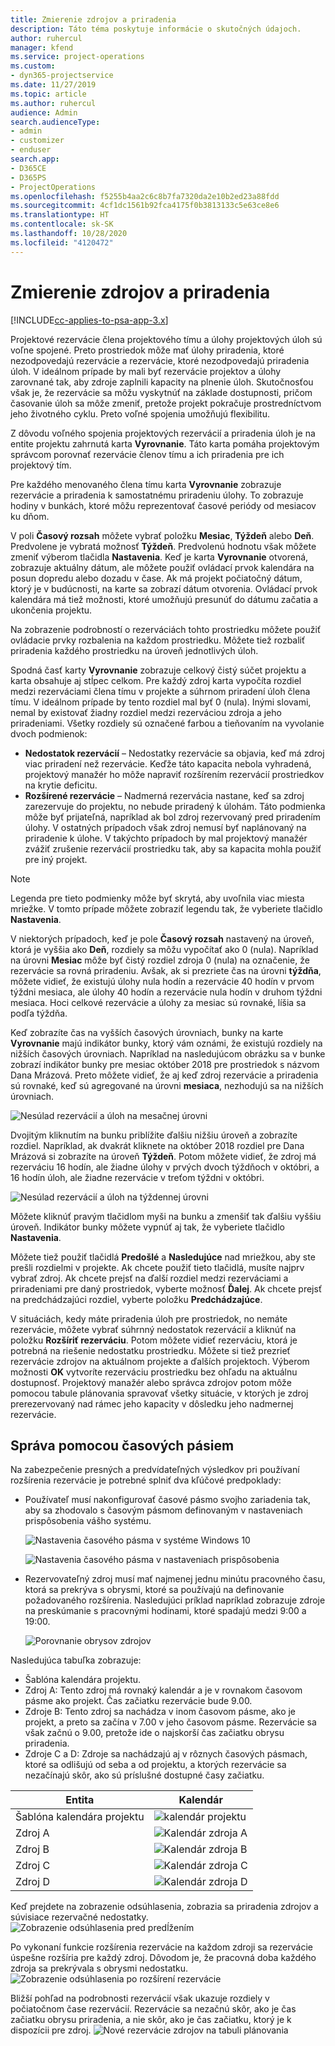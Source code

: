 ```yaml
---
title: Zmierenie zdrojov a priradenia
description: Táto téma poskytuje informácie o skutočných údajoch.
author: ruhercul
manager: kfend
ms.service: project-operations
ms.custom:
- dyn365-projectservice
ms.date: 11/27/2019
ms.topic: article
ms.author: ruhercul
audience: Admin
search.audienceType:
- admin
- customizer
- enduser
search.app:
- D365CE
- D365PS
- ProjectOperations
ms.openlocfilehash: f5255b4aa2c6c8b7fa7320da2e10b2ed23a88fdd
ms.sourcegitcommit: 4cf1dc1561b92fca4175f0b3813133c5e63ce8e6
ms.translationtype: HT
ms.contentlocale: sk-SK
ms.lasthandoff: 10/28/2020
ms.locfileid: "4120472"
---
```

# <a name="reconcile-bookings-and-assignments"></a>Zmierenie zdrojov a priradenia

[!INCLUDE[cc-applies-to-psa-app-3.x](../includes/cc-applies-to-psa-app-3x.md)]

Projektové rezervácie člena projektového tímu a úlohy projektových úloh sú voľne spojené. Preto prostriedok môže mať úlohy priradenia, ktoré nezodpovedajú rezervácie a rezervácie, ktoré nezodpovedajú priradenia úloh. V ideálnom prípade by mali byť rezervácie projektov a úlohy zarovnané tak, aby zdroje zaplnili kapacity na plnenie úloh. Skutočnosťou však je, že rezervácie sa môžu vyskytnúť na základe dostupnosti, pričom časovanie úloh sa môže zmeniť, pretože projekt pokračuje prostredníctvom jeho životného cyklu. Preto voľné spojenia umožňujú flexibilitu.

Z dôvodu voľného spojenia projektových rezervácií a priradenia úloh je na entite projektu zahrnutá karta **Vyrovnanie**. Táto karta pomáha projektovým správcom porovnať rezervácie členov tímu a ich priradenia pre ich projektový tím.

Pre každého menovaného člena tímu karta **Vyrovnanie** zobrazuje rezervácie a priradenia k samostatnému priradeniu úlohy. To zobrazuje hodiny v bunkách, ktoré môžu reprezentovať časové periódy od mesiacov ku dňom.

V poli **Časový rozsah** môžete vybrať položku **Mesiac**, **Týždeň** alebo **Deň**. Predvolene je vybratá možnosť **Týždeň**. Predvolenú hodnotu však môžete zmeniť výberom tlačidla **Nastavenia**. Keď je karta **Vyrovnanie** otvorená, zobrazuje aktuálny dátum, ale môžete použiť ovládací prvok kalendára na posun dopredu alebo dozadu v čase. Ak má projekt počiatočný dátum, ktorý je v budúcnosti, na karte sa zobrazí dátum otvorenia. Ovládací prvok kalendára má tiež možnosti, ktoré umožňujú presunúť do dátumu začatia a ukončenia projektu.

Na zobrazenie podrobností o rezerváciách tohto prostriedku môžete použiť ovládacie prvky rozbalenia na každom prostriedku. Môžete tiež rozbaliť priradenia každého prostriedku na úroveň jednotlivých úloh.

Spodná časť karty **Vyrovnanie** zobrazuje celkový čistý súčet projektu a karta obsahuje aj stĺpec celkom. Pre každý zdroj karta vypočíta rozdiel medzi rezerváciami člena tímu v projekte a súhrnom priradení úloh člena tímu. V ideálnom prípade by tento rozdiel mal byť 0 (nula). Inými slovami, nemal by existovať žiadny rozdiel medzi rezerváciou zdroja a jeho priradeniami. Všetky rozdiely sú označené farbou a tieňovaním na vyvolanie dvoch podmienok:

- **Nedostatok rezervácií** – Nedostatky rezervácie sa objavia, keď má zdroj viac priradení než rezervácie. Keďže táto kapacita nebola vyhradená, projektový manažér ho môže napraviť rozšírením rezervácií prostriedkov na krytie deficitu.
- **Rozšírené rezervácie** – Nadmerná rezervácia nastane, keď sa zdroj zarezervuje do projektu, no nebude priradený k úlohám. Táto podmienka môže byť prijateľná, napríklad ak bol zdroj rezervovaný pred priradením úlohy. V ostatných prípadoch však zdroj nemusí byť naplánovaný na priradenie k úlohe. V takýchto prípadoch by mal projektový manažér zvážiť zrušenie rezervácií prostriedku tak, aby sa kapacita mohla použiť pre iný projekt.

> [!NOTE]
> Legenda pre tieto podmienky môže byť skrytá, aby uvoľnila viac miesta mriežke. V tomto prípade môžete zobraziť legendu tak, že vyberiete tlačidlo **Nastavenia**.

V niektorých prípadoch, keď je pole **Časový rozsah** nastavený na úroveň, ktorá je vyššia ako **Deň**, rozdiely sa môžu vypočítať ako 0 (nula). Napríklad na úrovni **Mesiac** môže byť čistý rozdiel zdroja 0 (nula) na označenie, že rezervácie sa rovná priradeniu. Avšak, ak si prezriete čas na úrovni **týždňa**, môžete vidieť, že existujú úlohy nula hodín a rezervácie 40 hodín v prvom týždni mesiaca, ale úlohy 40 hodín a rezervácie nula hodín v druhom týždni mesiaca. Hoci celkové rezervácie a úlohy za mesiac sú rovnaké, líšia sa podľa týždňa.

Keď zobrazíte čas na vyšších časových úrovniach, bunky na karte **Vyrovnanie** majú indikátor bunky, ktorý vám oznámi, že existujú rozdiely na nižších časových úrovniach. Napríklad na nasledujúcom obrázku sa v bunke zobrazí indikátor bunky pre mesiac október 2018 pre prostriedok s názvom Dana Mrázová. Preto môžete vidieť, že aj keď zdroj rezervácie a priradenia sú rovnaké, keď sú agregované na úrovni **mesiaca**, nezhodujú sa na nižších úrovniach.

![Nesúlad rezervácií a úloh na mesačnej úrovni](media/reconcile-assignments-01.JPG)

Dvojitým kliknutím na bunku priblížite ďalšiu nižšiu úroveň a zobrazíte rozdiel. Napríklad, ak dvakrát kliknete na október 2018 rozdiel pre Dana Mrázová si zobrazíte na úroveň **Týždeň**. Potom môžete vidieť, že zdroj má rezerváciu 16 hodín, ale žiadne úlohy v prvých dvoch týždňoch v októbri, a 16 hodín úloh, ale žiadne rezervácie v treťom týždni v októbri.

![Nesúlad rezervácií a úloh na týždennej úrovni](media/reconcile-assignments-02.JPG)

Môžete kliknúť pravým tlačidlom myši na bunku a zmenšiť tak ďalšiu vyššiu úroveň. Indikátor bunky môžete vypnúť aj tak, že vyberiete tlačidlo **Nastavenia**. 

Môžete tiež použiť tlačidlá **Predošlé** a **Nasledujúce** nad mriežkou, aby ste prešli rozdielmi v projekte. Ak chcete použiť tieto tlačidlá, musíte najprv vybrať zdroj. Ak chcete prejsť na ďalší rozdiel medzi rezerváciami a priradeniami pre daný prostriedok, vyberte možnosť **Ďalej**. Ak chcete prejsť na predchádzajúci rozdiel, vyberte položku **Predchádzajúce**.

V situáciách, kedy máte priradenia úloh pre prostriedok, no nemáte rezervácie, môžete vybrať súhrnný nedostatok rezervácií a kliknúť na položku **Rozšíriť rezerváciu**. Potom môžete vidieť rezerváciu, ktorá je potrebná na riešenie nedostatku prostriedku. Môžete si tiež prezrieť rezervácie zdrojov na aktuálnom projekte a ďalších projektoch. Výberom možnosti **OK** vytvoríte rezerváciu prostriedku bez ohľadu na aktuálnu dostupnosť. Projektový manažér alebo správca zdrojov potom môže pomocou tabule plánovania spravovať všetky situácie, v ktorých je zdroj prerezervovaný nad rámec jeho kapacity v dôsledku jeho nadmernej rezervácie.

## <a name="managing-with-time-zones"></a>Správa pomocou časových pásiem
Na zabezpečenie presných a predvídateľných výsledkov pri používaní rozšírenia rezervácie je potrebné splniť dva kľúčové predpoklady:  

- Používateľ musí nakonfigurovať časové pásmo svojho zariadenia tak, aby sa zhodovalo s časovým pásmom definovaným v nastaveniach prispôsobenia vášho systému.
 
  ![Nastavenia časového pásma v systéme Windows 10](media/reconcile-assignments-03.png)

  ![Nastavenia časového pásma v nastaveniach prispôsobenia](media/reconcile-assignments-04.png)
 
- Rezervovateľný zdroj musí mať najmenej jednu minútu pracovného času, ktorá sa prekrýva s obrysmi, ktoré sa používajú na definovanie požadovaného rozšírenia. Nasledujúci príklad napríklad zobrazuje zdroje na preskúmanie s pracovnými hodinami, ktoré spadajú medzi 9:00 a 19:00. 

  ![Porovnanie obrysov zdrojov](media/reconcile-assignments-05.png)

Nasledujúca tabuľka zobrazuje:

- Šablóna kalendára projektu.
- Zdroj A: Tento zdroj má rovnaký kalendár a je v rovnakom časovom pásme ako projekt. Čas začiatku rezervácie bude 9.00.
- Zdroje B: Tento zdroj sa nachádza v inom časovom pásme, ako je projekt, a preto sa začína v 7.00 v jeho časovom pásme. Rezervácie sa však začnú o 9.00, pretože ide o najskorší čas začiatku obrysu priradenia.
- Zdroje C a D: Zdroje sa nachádzajú aj v rôznych časových pásmach, ktoré sa odlišujú od seba a od projektu, a ktorých rezervácie sa nezačínajú skôr, ako sú príslušné dostupné časy začiatku.

|Entita  |Kalendár  |
|-|-|
|Šablóna kalendára projektu   | ![kalendár projektu](media/reconcile-assignments-06.png) |
|Zdroj A  | ![Kalendár zdroja A](media/reconcile-assignments-06.png) |
|Zdroj B  |  ![Kalendár zdroja B](media/reconcile-assignments-07.png) |
|Zdroj C  |  ![Kalendár zdroja C](media/reconcile-assignments-08.png) |
|Zdroj D  | ![Kalendár zdroja D](media/reconcile-assignments-09.png)  |
 
Keď prejdete na zobrazenie odsúhlasenia, zobrazia sa priradenia zdrojov a súvisiace rezervačné nedostatky.
 ![Zobrazenie odsúhlasenia pred predĺžením](media/reconcile-assignments-10.png)

Po vykonaní funkcie rozšírenia rezervácie na každom zdroji sa rezervácie úspešne rozšíria pre každý zdroj. Dôvodom je, že pracovná doba každého zdroja sa prekrývala s obrysmi nedostatku.
 ![Zobrazenie odsúhlasenia po rozšírení rezervácie](media/reconcile-assignments-11.png) 

Bližší pohľad na podrobnosti rezervácií však ukazuje rozdiely v počiatočnom čase rezervácií. Rezervácie sa nezačnú skôr, ako je čas začiatku obrysu priradenia, a nie skôr, ako je čas začiatku, ktorý je k dispozícii pre zdroj.
 ![Nové rezervácie zdrojov na tabuli plánovania](media/reconcile-assignments-12.png)
